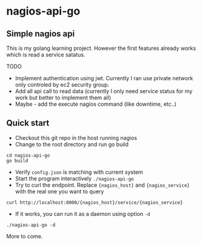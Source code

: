 # nagios-api-go
## Simple nagios api

This is my golang learning project. However the first features already works which is read a service satatus.

TODO
- Implement authentication using jwt. Currently I ran use private network only controled by ec2 security group.
- Add all api call to read data (currently I only need service status for my work but better to implement them all)
- Maybe - add the execute nagios command (like downtime, etc..)

## Quick start

- Checkout this git repo in the host running nagios
- Change to the root directory and run go build 

```
cd nagios-api-go
go build
```

- Verify `config.json` is matching with current system
- Start the program interactively `./nagios-api-go`
- Try to curl the endpoint. Replace `{nagios_host}` and `{nagios_service}` with the real one you want to query

```
curl http://localhost:8000/{nagios_host}/service/{nagios_service}
```

- If it works, you can run it as a daemon using option `-d`

```
./nagios-api-go -d
```

More to come.
